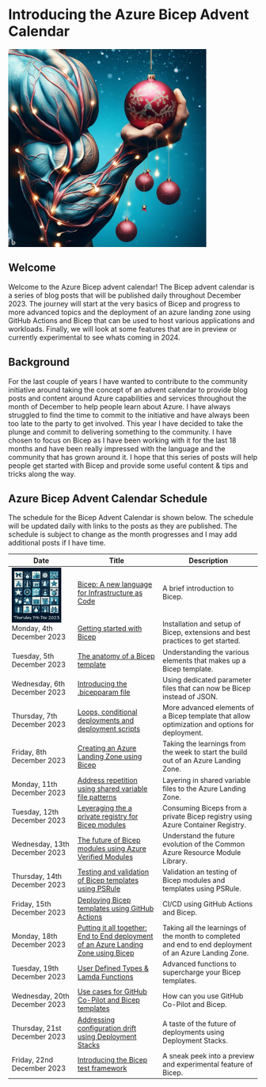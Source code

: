 # Introducing the Azure Bicep Advent Calendar

<!-- markdownlint-disable MD033 -->
<div style="width: 400px; height: 400px;">
  <img src="../insight-bicep-advent-calendar/.images/../../blog/.images/edc0a9db-353c-49fb-9843-70bb375a3c62.jpg" alt="Bicep Advent Calendar">
</div>
<!-- markdownlint-restore -->

## Welcome

Welcome to the Azure Bicep advent calendar! The Bicep advent calendar is a series of blog posts that will be published daily throughout December 2023. The journey will start at the very basics of Bicep and progress to more advanced topics and the deployment of an azure landing zone using GitHub Actions and Bicep that can be used to host various applications and workloads. Finally, we will look at some features that are in preview or currently experimental to see whats coming in 2024.

## Background

For the last couple of years I have wanted to contribute to the community initiative around taking the concept of an advent calendar to provide blog posts and content around Azure capabilities and services throughout the month of December to help people learn about Azure. I have always struggled to find the time to commit to the initiative and have always been too late to the party to get involved. This year I have decided to take the plunge and commit to delivering something to the community. I have chosen to focus on Bicep as I have been working with it for the last 18 months and have been really impressed with the language and the community that has grown around it. I hope that this series of posts will help people get started with Bicep and provide some useful content & tips and tricks along the way.

## Azure Bicep Advent Calendar Schedule

The schedule for the Bicep Advent Calendar is shown below. The schedule will be updated daily with links to the posts as they are published. The schedule is subject to change as the month progresses and I may add additional posts if I have time.

| Date                                                                                              | Title                                                                                   | Description                                                                                            |
|---------------------------------------------------------------------------------------------------|-----------------------------------------------------------------------------------------|--------------------------------------------------------------------------------------------------------|
| <div style="width: 100px; height: 100px;"><img src="./.images/7th.png" alt="Bicep Advent Calendar"></div> | [Bicep: A new language for Infrastructure as Code]()                                    | A brief introduction to Bicep.                                                                         |
| Monday, 4th December 2023                                                                         | [Getting started with Bicep]()                                                          | Installation and setup of Bicep, extensions and best practices to get started.                         |
| Tuesday, 5th December 2023                                                                        | [The anatomy of a Bicep template]()                                                     | Understanding the various elements that makes up a Bicep template.                                     |
| Wednesday, 6th December 2023                                                                      | [Introducing the .bicepparam file]()                                                    | Using dedicated parameter files that can now be Bicep instead of JSON.                                 |
| Thursday, 7th December 2023                                                                       | [Loops, conditional deployments and deployment scripts]()                               | More advanced elements of a Bicep template that allow optimization and options for deployment.         |
| Friday, 8th December 2023                                                                         | [Creating an Azure Landing Zone using Bicep]()                                          | Taking the learnings from the week to start the build out of an Azure Landing Zone.                    |
| Monday, 11th December 2023                                                                        | [Address repetition using shared variable file patterns]()                              | Layering in shared variable files to the Azure Landing Zone.                                           |
| Tuesday, 12th December 2023                                                                       | [Leveraging the a private registry for Bicep modules]()                                 | Consuming Biceps from a private Bicep registry using Azure Container Registry.                         |
| Wednesday, 13th December 2023                                                                     | [The future of Bicep modules using Azure Verified Modules]()                            | Understand the future evolution of the Common Azure Resource Module Library.                           |
| Thursday, 14th December 2023                                                                      | [Testing and validation of Bicep templates using PSRule]()                              | Validation an testing of Bicep modules and templates using PSRule.                                     |
| Friday, 15th December 2023                                                                        | [Deploying Bicep templates using GitHub Actions]()                                      | CI/CD using GitHub Actions and Bicep.                                                                  |
| Monday, 18th December 2023                                                                        | [Putting it all together: End to End deployment of an Azure Landing Zone using Bicep]() | Taking all the learnings of the month to completed and end to end deployment of an Azure Landing Zone. |
| Tuesday, 19th December 2023                                                                       | [User Defined Types & Lamda Functions]()                                                | Advanced functions to supercharge your Bicep templates.                                                |
| Wednesday, 20th December 2023                                                                     | [Use cases for GitHub Co-Pilot and Bicep templates]()                                   | How can you use GitHub Co-Pilot and Bicep.                                                             |
| Thursday, 21st December 2023                                                                      | [Addressing configuration drift using Deployment Stacks]()                              | A taste of the future of deployments using Deployment Stacks.                                          |
| Friday, 22nd December 2023                                                                        | [Introducing the Bicep test framework]()                                                | A sneak peek into a preview and experimental feature of Bicep.                                         |
